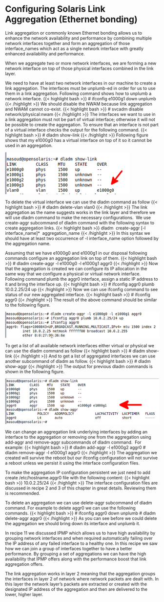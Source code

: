 # Configuring Solaris Link Aggregation (Ethernet bonding)

 Link aggregation or commonly known Ethernet bonding allows us to enhance the network availability and performance by combining multiple network interfaces together and form an aggregation of those interface_names which act as a single network interface with greatly enhanced availability and performance.

When we aggregate two or more network interfaces, we are forming a new network interface on top of those physical interfaces combined in the link layer.

We need to have at least two network interfaces in our machine to create a link aggregation. The interfaces must be unplumb-ed in order for us to use them in a link aggregation. Following command shows how to unplumb a network interface.
{{< highlight bash >}}
\# ifconfig e1000g1 down unplumb
{{< /highlight >}}
We should disable the NWAM because link aggregation and NWAM cannot co-exist.
{{< highlight bash >}}
\# svcadm disable network/physical:nwam
{{< /highlight >}}
The interfaces we want to use in a link aggregation must not be part of virtual interface; otherwise it will not be possible to create the aggregation. To ensure that an interface is not part of a virtual interface checks the output for the following command.
{{< highlight bash >}}
\# dladm show-link
{{< /highlight >}}
Following figure shows that my e1000g0 has a virtual interface on top of it so it cannot be used in an aggregation.

[![](post-img/3180_04_14.png "3180_04_14")](post-img/3180_04_14.png)

To delete the virtual interface we can use the dladm command as follow
{{< highlight bash >}}
\# dladm delete-vlan vlan0
{{< /highlight >}}
The link aggregation as the name suggests works in the link layer and therefore we will use dladm command to make the necessary configurations.  We use create-aggr subcommand of dladm command with the following syntax to create aggregation links.
{{< highlight bash >}}
dladm  create-aggr \[-l interface_name\]\*  aggregation_name
{{< /highlight >}}
In this syntax we should have at least two occurrence of -l interface_name option followed by the aggregation name.

Assuming that we have e1000g0 and e1000g1 in our disposal following commands configure an aggregation link on top of them.
{{< highlight bash >}}
\# dladm create-aggr -l e1000g0 -l e1000g1 aggr0
{{< /highlight >}}
Now that the aggregation is created we can configure its IP allocation in the same way that we configure a physical or virtual network interface. Following command plumb the aggr0 interface, assign a static IP address to it and bring the interface up.
{{< highlight bash >}}
\# ifconfig aggr0 plumb 10.0.2.25/24 up
{{< /highlight >}}
Now we can use ifconfig command to see status of our new aggregated interface.
{{< highlight bash >}}
\# ifconfig aggr0
{{< /highlight >}}
The result of the above command should be similar to the following figure.

[![](post-img/3180_04_15.png "3180_04_15")](post-img/3180_04_15.png)

To get a list of all available network interfaces either virtual or physical we can use the dladm command as follow
{{< highlight bash >}}
\# dladm show-link
{{< /highlight >}}
And to get a list of aggregated interfaces we can use another subcommand of dladm as follow.
{{< highlight bash >}}
\# dladm show-aggr
{{< /highlight >}}
The output for previous dladm commands is shown in the following figure.

[![](post-img/3180_04_16.png "3180_04_16")](post-img/3180_04_16.png)

We can change an aggregation link underlying interfaces by adding an interface to the aggregation or removing one from the aggregation using add-aggr and remove-aggr subcommands of dladm command.  For example:
{{< highlight bash >}}
\# dladm add-aggr -l e1000g2 aggr0
\# dladm remove-aggr -l e1000g1 aggr0
{{< /highlight >}}
The aggregation we created will survive the reboot but our ifconfig configuration will not survive a reboot unless we persist it using the interface configuration files.

To make the aggregation IP configuration persistent we just need to add create /etc/hostname.aggr0 file with the following content:
{{< highlight bash >}}
10.0.2.25/24
{{< /highlight >}}
The interface configuration files are discussed in recipe 2 and 3 of this chapter in great details. Reviewing them is recommended.

To delete an aggregation we can use delete-aggr subcommand of dladm command. For example to delete aggr0 we can use the following commands.
{{< highlight bash >}}
\# ifconfig aggr0 down unplumb
\# dladm delete-aggr aggr0
{{< /highlight >}}
As you can see before we could delete the aggregation we should bring down its interface and unplumb it.

In recipe 11 we discussed IPMP which allows us to have high availability by grouping network interfaces and when required automatically failing over the IP address of any failed interface to a healthy one. In this recipe we saw how we can join a group of interfaces together to have a better performance. By grouping a set of aggregations we can have the high availability that IPMP offers along with the performance boost that link aggregation offers.

The link aggregation works in layer 2 meaning that the aggregation groups the interfaces in layer 2 of network where network packets are dealt with. In this layer the network layer’s packets are extracted or created with the designated IP address of the aggregation and then are delivered to the lower, higher layer.

